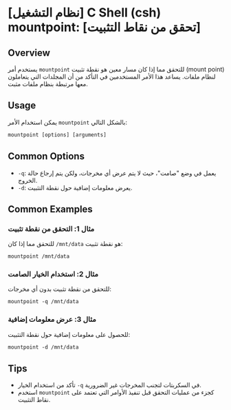 # [نظام التشغيل] C Shell (csh) mountpoint: [تحقق من نقاط التثبيت]

## Overview
يستخدم أمر `mountpoint` للتحقق مما إذا كان مسار معين هو نقطة تثبيت (mount point) لنظام ملفات. يساعد هذا الأمر المستخدمين في التأكد من أن المجلدات التي يتعاملون معها مرتبطة بنظام ملفات مثبت.

## Usage
يمكن استخدام الأمر `mountpoint` بالشكل التالي:

```csh
mountpoint [options] [arguments]
```

## Common Options
- `-q`: يعمل في وضع "صامت"، حيث لا يتم عرض أي مخرجات، ولكن يتم إرجاع حالة الخروج.
- `-d`: يعرض معلومات إضافية حول نقطة التثبيت.

## Common Examples

### مثال 1: التحقق من نقطة تثبيت
للتحقق مما إذا كان `/mnt/data` هو نقطة تثبيت:

```csh
mountpoint /mnt/data
```

### مثال 2: استخدام الخيار الصامت
للتحقق من نقطة تثبيت بدون أي مخرجات:

```csh
mountpoint -q /mnt/data
```

### مثال 3: عرض معلومات إضافية
للحصول على معلومات إضافية حول نقطة التثبيت:

```csh
mountpoint -d /mnt/data
```

## Tips
- تأكد من استخدام الخيار `-q` في السكربتات لتجنب المخرجات غير الضرورية.
- استخدم `mountpoint` كجزء من عمليات التحقق قبل تنفيذ الأوامر التي تعتمد على نقاط التثبيت.
